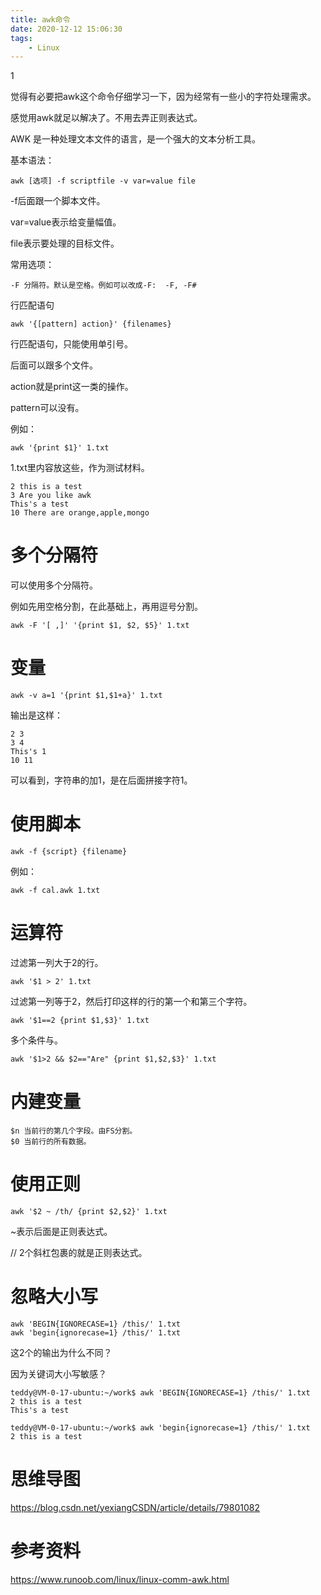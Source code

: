 ```yaml
---
title: awk命令
date: 2020-12-12 15:06:30
tags:
	- Linux
---
```


1

觉得有必要把awk这个命令仔细学习一下，因为经常有一些小的字符处理需求。

感觉用awk就足以解决了。不用去弄正则表达式。



AWK 是一种处理文本文件的语言，是一个强大的文本分析工具。

基本语法：

```
awk [选项] -f scriptfile -v var=value file
```

-f后面跟一个脚本文件。

var=value表示给变量幅值。

file表示要处理的目标文件。

常用选项：

```
-F 分隔符。默认是空格。例如可以改成-F:  -F, -F#

```

行匹配语句

```
awk '{[pattern] action}' {filenames}
```

行匹配语句，只能使用单引号。

后面可以跟多个文件。

action就是print这一类的操作。

pattern可以没有。

例如：

```
awk '{print $1}' 1.txt
```

1.txt里内容放这些，作为测试材料。

```
2 this is a test
3 Are you like awk
This's a test
10 There are orange,apple,mongo
```

# 多个分隔符

可以使用多个分隔符。

例如先用空格分割，在此基础上，再用逗号分割。

```
awk -F '[ ,]' '{print $1, $2, $5}' 1.txt
```

# 变量

```
awk -v a=1 '{print $1,$1+a}' 1.txt
```

输出是这样：

```
2 3
3 4
This's 1
10 11
```

可以看到，字符串的加1，是在后面拼接字符1。

# 使用脚本

```
awk -f {script} {filename}
```

例如：

```
awk -f cal.awk 1.txt
```

# 运算符

过滤第一列大于2的行。

```
awk '$1 > 2' 1.txt
```

过滤第一列等于2，然后打印这样的行的第一个和第三个字符。

```
awk '$1==2 {print $1,$3}' 1.txt
```

多个条件与。

```
awk '$1>2 && $2=="Are" {print $1,$2,$3}' 1.txt
```

# 内建变量

```
$n 当前行的第几个字段。由FS分割。
$0 当前行的所有数据。

```

# 使用正则

```
awk '$2 ~ /th/ {print $2,$2}' 1.txt
```

~表示后面是正则表达式。

//  2个斜杠包裹的就是正则表达式。



# 忽略大小写

```
awk 'BEGIN{IGNORECASE=1} /this/' 1.txt
awk 'begin{ignorecase=1} /this/' 1.txt
```

这2个的输出为什么不同？

因为关键词大小写敏感？

```
teddy@VM-0-17-ubuntu:~/work$ awk 'BEGIN{IGNORECASE=1} /this/' 1.txt
2 this is a test
This's a test
```

```
teddy@VM-0-17-ubuntu:~/work$ awk 'begin{ignorecase=1} /this/' 1.txt
2 this is a test
```

# 思维导图

https://blog.csdn.net/yexiangCSDN/article/details/79801082





# 参考资料

https://www.runoob.com/linux/linux-comm-awk.html

